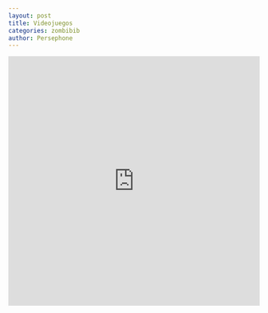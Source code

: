 ```yaml
---
layout: post
title: Videojuegos
categories: zombibib
author: Persephone
---
```


<iframe src='https://cdn.knightlab.com/libs/timeline3/latest/embed/index.html?source=1xD3KTucGfDLnQFK_I2IxfOlsthIUvupxVIOMxN_7Ab0' frameborder='0' width="100%" height="500px"></iframe>

